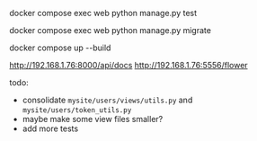 docker compose exec web python manage.py test

docker compose exec web python manage.py migrate

docker compose up --build


http://192.168.1.76:8000/api/docs
http://192.168.1.76:5556/flower

todo:
- consolidate `mysite/users/views/utils.py` and `mysite/users/token_utils.py`
- maybe make some view files smaller?
- add more tests